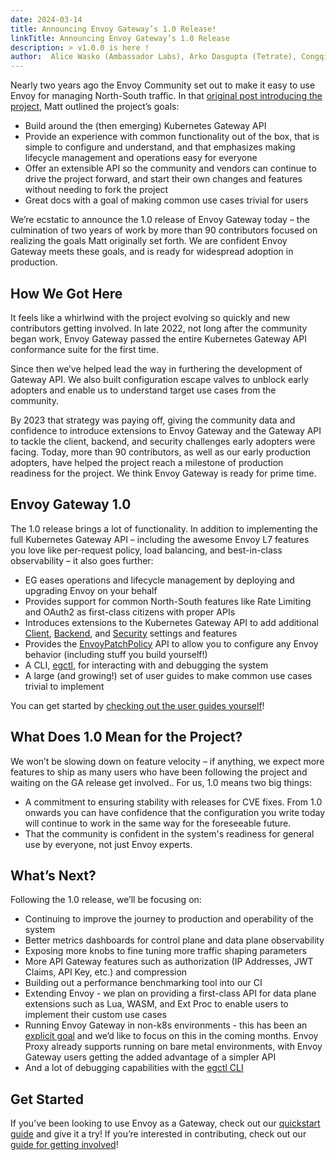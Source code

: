 ```yaml
---
date: 2024-03-14
title: Announcing Envoy Gateway’s 1.0 Release!
linkTitle: Announcing Envoy Gateway’s 1.0 Release
description: > v1.0.0 is here !
author:  Alice Wasko (Ambassador Labs), Arko Dasgupta (Tetrate), Congqi Zhu (CECloud), Guy Daich (SAP), Huabing Zhao (Tetrate), Jianpeng He (Tetrate), Xunzhuo Liu (Tencent)
---
```


Nearly two years ago the Envoy Community set out to make it easy to use Envoy for managing North-South traffic. In that [original post introducing the project](https://blog.envoyproxy.io/introducing-envoy-gateway-ad385cc59532), Matt outlined the project’s goals:
* Build around the (then emerging) Kubernetes Gateway API
* Provide an experience with common functionality out of the box, that is simple to configure and understand, and that emphasizes making lifecycle management and operations easy for everyone
* Offer an extensible API so the community and vendors can continue to drive the project forward, and start their own changes and features without needing to fork the project
* Great docs with a goal of making common use cases trivial for users

We’re ecstatic to announce the 1.0 release of Envoy Gateway today – the culmination of two years of work by more than 90 contributors focused on realizing the goals Matt originally set forth. We are confident Envoy Gateway meets these goals, and is ready for widespread adoption in production.

## How We Got Here

It feels like a whirlwind with the project evolving so quickly and new contributors getting involved. In late 2022, not long after the community began work, Envoy Gateway passed the entire Kubernetes Gateway API conformance suite for the first time.

Since then we’ve helped lead the way in furthering the development of Gateway API. We also built configuration escape valves to unblock early adopters and enable us to understand target use cases from the community.

By 2023 that strategy was paying off, giving the community data and confidence to introduce extensions to Envoy Gateway and the Gateway API to tackle the client, backend, and security challenges early adopters were facing. Today, more than 90 contributors, as well as our early production adopters, have helped the project reach a milestone of production readiness for the project. We think Envoy Gateway is ready for prime time.

## Envoy Gateway 1.0

The 1.0 release brings a lot of functionality. In addition to implementing the full Kubernetes Gateway API – including the awesome Envoy L7 features you love like per-request policy, load balancing, and best-in-class observability – it also goes further:
* EG eases operations and lifecycle management by deploying and upgrading Envoy on your behalf
* Provides support for common North-South features like Rate Limiting and OAuth2 as first-class citizens with proper APIs
* Introduces extensions to the Kubernetes Gateway API to add additional [Client](https://gateway.envoyproxy.io/v1.0.0/api/extension_types/#clienttrafficpolicy), [Backend](https://gateway.envoyproxy.io/v1.0.0/api/extension_types/#backendtrafficpolicy), and [Security](https://gateway.envoyproxy.io/v1.0.0/api/extension_types/#securitypolicy) settings and features
* Provides the [EnvoyPatchPolicy](https://gateway.envoyproxy.io/v1.0.0/user/extensibility/envoy-patch-policy/) API to allow you to configure any Envoy behavior (including stuff you build yourself!)
* A CLI, [egctl](https://gateway.envoyproxy.io/v1.0.0/user/operations/egctl/), for interacting with and debugging the system
* A large (and growing!) set of user guides to make common use cases trivial to implement

You can get started by [checking out the user guides yourself](https://gateway.envoyproxy.io/v1.0.0/user/)!

## What Does 1.0 Mean for the Project?
We won’t be slowing down on feature velocity – if anything, we expect more features to ship as many users who have been following the project and waiting on the GA release get involved.. For us, 1.0 means two big things:
* A commitment to ensuring stability with releases for CVE fixes. From 1.0 onwards you can have confidence that the configuration you write today will continue to work in the same way for the foreseeable future.
* That the community is confident in the system's readiness for general use by everyone, not just Envoy experts.

## What’s Next?

Following the 1.0 release, we’ll be focusing on:
* Continuing to improve the journey to production and operability of the system
* Better metrics dashboards for control plane and data plane observability
* Exposing more knobs to fine tuning more traffic shaping parameters
* More API Gateway features such as authorization (IP Addresses, JWT Claims, API Key, etc.) and compression
* Building out a performance benchmarking tool into our CI
* Extending Envoy - we plan on providing a first-class API for data plane extensions such as Lua, WASM, and Ext Proc to enable users to implement their custom use cases
* Running Envoy Gateway in non-k8s environments - this has been an [explicit goal](https://gateway.envoyproxy.io/v1.0.0/contributions/design/goals/#all-environments) and we’d like to focus on this in the coming months. Envoy Proxy already supports running on bare metal environments, with Envoy Gateway users getting the added advantage of a simpler API
* And a lot of debugging capabilities with the [egctl CLI](https://gateway.envoyproxy.io/v1.0.0/user/operations/egctl/)

## Get Started
If you’ve been looking to use Envoy as a Gateway, check out our [quickstart guide](https://gateway.envoyproxy.io/v1.0.0/user/quickstart/) and give it a try! If you’re interested in contributing, check out our [guide for getting involved](https://gateway.envoyproxy.io/v1.0.0/contributions/)!
